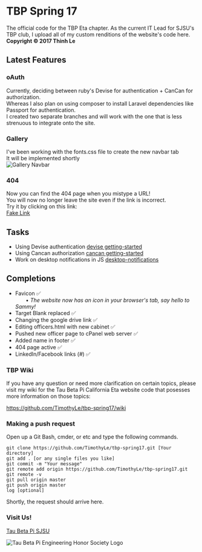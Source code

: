 # TBP Spring 17
The official code for the TBP Eta chapter.
As the current IT Lead for SJSU's TBP club, I upload all of my custom renditions of the website's code here.  
**Copyright © 2017 Thinh Le**

## Latest Features  
### oAuth
Currently, deciding between ruby's Devise for authentication + CanCan for authorization.  
Whereas I also plan on using composer to install Laravel dependencies like Passport for authentication.  
I created two separate branches and will work with the one that is less strenuous to integrate onto the site.  

### Gallery
I've been working with the fonts.css file to create the new navbar tab     
It will be implemented shortly    
![Gallery Navbar](https://github.com/TimothyLe/tbp-spring17/blob/master/gallery.JPG)   

### 404  
Now you can find the 404 page when you mistype a URL!    
You will now no longer leave the site even if the link is incorrect.  
Try it by clicking on this link:  
[Fake Link](http://www.tbpsjsu.org/fakelink)

## Tasks  
* Using Devise authentication [devise getting-started](https://github.com/plataformatec/devise#getting-started)
* Using Cancan authorization [cancan getting-started](https://github.com/ryanb/cancan/#readme)
* Work on desktop notifications in JS [desktop-notifications](http://stackoverflow.com/questions/6092885/what-ways-are-out-there-to-display-a-desktop-notification-from-a-web-app/13328397#13328397)

## Completions
* Favicon :white_check_mark:   
&nbsp;&nbsp;&nbsp;&nbsp;&nbsp;&nbsp; • _The website now has an icon in your browser's tab, say hello to Sammy!_   
* Target Blank replaced :white_check_mark:   
* Changing the google drive link :white_check_mark:  
* Editing officers.html with new cabinet :white_check_mark:  
* Pushed new officer page to cPanel web server :white_check_mark:  
* Added name in footer :white_check_mark:   
* 404 page active :white_check_mark:    
* LinkedIn/Facebook links (_#_) :white_check_mark:    

### TBP Wiki
If you have any question or need more clarification on certain topics, please visit my wiki for the Tau Beta Pi California Eta website code that posesses more information on those topics:  
  
https://github.com/TimothyLe/tbp-spring17/wiki

### Making a push request
Open up a Git Bash, cmder, or etc and type the following commands.  
```
git clone https://github.com/TimothyLe/tbp-spring17.git [Your directory]  
git add . [or any single files you like]  
git commit -m "Your message"  
git remote add origin https://github.com/TimothyLe/tbp-spring17.git  
git remote -v  
git pull origin master  
git push origin master  
log [optional]  
```
Shortly, the request should arrive here.   

### Visit Us!    
[Tau Beta Pi SJSU](http://tbpsjsu.org/)   

![Tau Beta Pi Engineering Honor Society Logo](https://github.com/TimothyLe/tbp-spring17/blob/master/tbp.gif)



